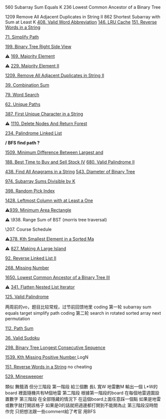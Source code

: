 560 Subarray Sum Equals K
236 Lowest Common Ancestor of a Binary Tree

1209 Remove All Adjacent Duplicates in String II
862 Shortest Subarray with Sum at Least K
[408. Valid Word Abbreviation](https://leetcode.com/problems/valid-word-abbreviation)
[146. LRU Cache](https://leetcode.com/problems/lru-cache)
[151. Reverse Words in a String](https://leetcode.com/problems/reverse-words-in-a-string)

[71. Simplify Path](https://leetcode.com/problems/simplify-path)

[199. Binary Tree Right Side View](https://leetcode.com/problems/binary-tree-right-side-view)

⚠️ [169. Majority Element](https://leetcode.com/problems/majority-element)

⚠️ [229. Majority Element II](https://leetcode.com/problems/majority-element-ii)

[1209. Remove All Adjacent Duplicates in String II](https://leetcode.com/problems/remove-all-adjacent-duplicates-in-string-ii)

[39. Combination Sum](https://leetcode.com/problems/combination-sum)

[79. Word Search](https://leetcode.com/problems/word-search)

[62. Unique Paths](https://leetcode.com/problems/unique-paths)

[387. First Unique Character in a String](https://leetcode.com/problems/first-unique-character-in-a-string)

⚠️ [1110. Delete Nodes And Return Forest](https://leetcode.com/problems/delete-nodes-and-return-forest)

[234. Palindrome Linked List](https://leetcode.com/problems/palindrome-linked-list)

**/ BFS find path ?**

[1509. Minimum Difference Between Largest and](https://leetcode.com/problems/minimum-difference-between-largest-and-smallest-value-in-three-moves)

 [188. Best Time to Buy and Sell Stock IV](https://leetcode.com/problems/best-time-to-buy-and-sell-stock-iv)
[680. Valid Palindrome II](https://leetcode.com/problems/valid-palindrome-ii)

[438. Find All Anagrams in a String](https://leetcode.com/problems/find-all-anagrams-in-a-string)
[543. Diameter of Binary Tree](https://leetcode.com/problems/diameter-of-binary-tree)

[974. Subarray Sums Divisible by K](https://leetcode.com/problems/subarray-sums-divisible-by-k)

[398. Random Pick Index](https://leetcode.com/problems/random-pick-index)

[1428. Leftmost Column with at Least a One](https://leetcode.com/problems/leftmost-column-with-at-least-a-one)

⚠️[939. Minimum Area Rectangle](https://leetcode.com/problems/minimum-area-rectangle)

⚠️ \938. Range Sum of BST (morris tree traversal)

\207. Course Schedule





⚠️[378. Kth Smallest Element in a Sorted Ma](https://leetcode.com/problems/kth-smallest-element-in-a-sorted-matrix)

⚠️ [827. Making A Large Island](https://leetcode.com/problems/making-a-large-island)

[92. Reverse Linked List II](https://leetcode.com/problems/reverse-linked-list-ii)

[268. Missing Number](https://leetcode.com/problems/missing-number)

[1650. Lowest Common Ancestor of a Binary Tree III](https://leetcode.com/problems/lowest-common-ancestor-of-a-binary-tree-iii)

⚠️ [341. Flatten Nested List Iterator](https://leetcode.com/problems/flatten-nested-list-iterator)

[125. Valid Palindrome](https://leetcode.com/problems/valid-palindrome)

两周前的vo，题目比较常规，过节前回馈地里
coding 第一轮
subarray sum equals target
simplify path
coding 第二轮
search in rotated sorted array
next permutation



[112. Path Sum](https://leetcode.com/problems/path-sum)

[36. Valid Sudoku](https://leetcode.com/problems/valid-sudoku)

[298. Binary Tree Longest Consecutive Sequence](https://leetcode.com/problems/binary-tree-longest-consecutive-sequence)

[1539. Kth Missing Positive Number ](https://leetcode.com/problems/kth-missing-positive-number) LogN

[151. Reverse Words in a String](https://leetcode.com/problems/reverse-words-in-a-string)  no cheating

[529. Minesweeper](https://leetcode.com/problems/minesweeper)

類似 舞餓酒 但分三階段
第一階段 給三個數 長L 寬W 地雷數M 輸出一個 L*W的board 裡面隨機共有M個地雷
第二階段 根據第一階段的board 在每個地雷週圍設置數字
第三階段 在全部隱藏的情況下 在這個board上面任意踩一個點 如果是地雷或數字就打開該格子 如果是0的話就把週邊都打開到不能開為止
第三階段沒時間作完 只把想法跟一些comment給了考官 用BFS

